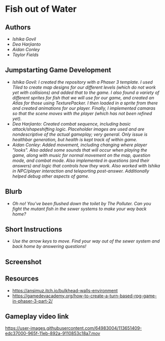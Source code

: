 # Fish out of Water

## Authors
- *Ishika Govil*
- *Dea Harjianto*
- *Aidan Conley*
- *Taylor Fields*

## Jumpstarting Game Development
- *Ishika Govil: I created the repository with a Phaser 3 template. I used Tiled to create map designs for our different levels (which do not work yet with collisions) and added that to the game. I also found a variety of different sprites for fish that we will use for our game, and created an Atlas for those using TexturePacker. I then loaded in a sprite from there and created animations for our player. Finally, I implemented camaras so that the scene moves with the player (which has not been refined yet).*
- *Dea Harjianto: Created combat sequence, including basic attack/shapeshifting logic. Placeholder images are used and are nondescriptive of the actual gameplay; very general. Only issue is healthbar generation, but health is kept track of within game.*
- *Aidan Conley: Added movement, including changing where player "looks". Also added some sounds that will occur when playing the game, along with music for normal movement on the map, question mode, and combat mode. Also implemented in questions (and their answers) and logic that controls how they work. Also worked with Ishika in NPC/player interaction and teleporting post-answer. Additionally helped debug other aspects of game.*
## Blurb
- *Oh no! You've been flushed down the toilet by The Polluter. Can you fight the mutant fish in the sewer systems to make your way back home?*

## Short Instructions
- *Use the arrow keys to move. Find your way out of the sewer system and back home by answering questions!*

## Screenshot

## Resources
- https://ansimuz.itch.io/bulkhead-walls-environment
- https://gamedevacademy.org/how-to-create-a-turn-based-rpg-game-in-phaser-3-part-2/


## Gameplay video link


https://user-images.githubusercontent.com/64983004/113651409-edc37000-965f-11eb-892a-9110853c18a7.mov

